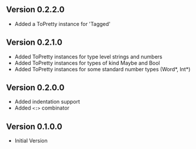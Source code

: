 ## Version 0.2.2.0

* Added a ToPretty instance for 'Tagged'

## Version 0.2.1.0

* Added ToPretty instances for type level strings and numbers
* Added ToPretty instances for types of kind Maybe and Bool
* Added ToPretty instances for some standard number types (Word*, Int*)

## Version 0.2.0.0

* Added indentation support
* Added `<:>` combinator

## Version 0.1.0.0

* Initial Version
